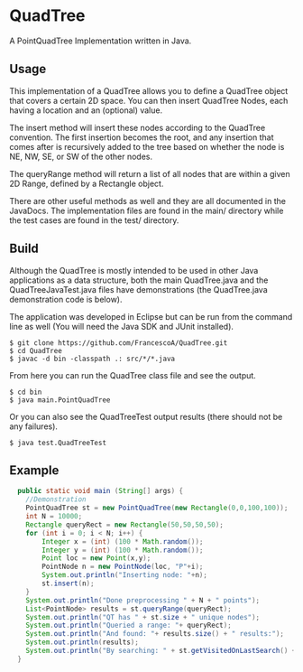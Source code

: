 QuadTree
========

A PointQuadTree Implementation written in Java.

Usage
-----
This implementation of a QuadTree allows you to define a QuadTree object that covers a certain 2D space. 
You can then insert QuadTree Nodes, each having a location and an (optional) value. 

The insert method will insert these nodes according to the QuadTree convention. The first insertion becomes the root, and any insertion that comes after is recursively added to the tree based on whether the node is NE, NW, SE, or SW of the other nodes. 

The queryRange method will return a list of all nodes that are within a given 2D Range, defined by a Rectangle object. 

There are other useful methods as well and they are all documented in the JavaDocs. The implementation files are found in the main/ directory while the test cases are found in the test/ directory. 

Build
-----
Although the QuadTree is mostly intended to be used in other Java applications as a data structure, both the main QuadTree.java and the QuadTreeJavaTest.java files have demonstrations (the QuadTree.java demonstration code is below). 

The application was developed in Eclipse but can be run from the command line as well (You will need the Java SDK and JUnit installed). 

```
$ git clone https://github.com/FrancescoA/QuadTree.git
$ cd QuadTree
$ javac -d bin -classpath .: src/*/*.java
```
From here you can run the QuadTree class file and see the output. 
```
$ cd bin
$ java main.PointQuadTree
```
Or you can also see the QuadTreeTest output results (there should not be any failures). 

```
$ java test.QuadTreeTest
```


Example
-------

```java
  public static void main (String[] args) {
    //Demonstration
    PointQuadTree st = new PointQuadTree(new Rectangle(0,0,100,100));
    int N = 10000;
    Rectangle queryRect = new Rectangle(50,50,50,50);
    for (int i = 0; i < N; i++) {
        Integer x = (int) (100 * Math.random());
        Integer y = (int) (100 * Math.random());
        Point loc = new Point(x,y);
        PointNode n = new PointNode(loc, "P"+i);
        System.out.println("Inserting node: "+n);
        st.insert(n);
    }
    System.out.println("Done preprocessing " + N + " points");
    List<PointNode> results = st.queryRange(queryRect);
    System.out.println("QT has " + st.size + " unique nodes");
    System.out.println("Queried a range: "+ queryRect);
    System.out.println("And found: "+ results.size() + " results:");
    System.out.println(results);
    System.out.println("By searching: " + st.getVisitedOnLastSearch() + "nodes");
  }

```
